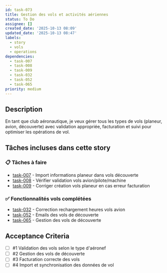 ```yaml
---
id: task-073
title: Gestion des vols et activités aériennes
status: To Do
assignee: []
created_date: '2025-10-13 08:09'
updated_date: '2025-10-13 08:47'
labels:
  - story
  - vols
  - operations
dependencies:
  - task-007
  - task-008
  - task-009
  - task-032
  - task-052
  - task-065
priority: medium
---
```


## Description

<!-- SECTION:DESCRIPTION:BEGIN -->
En tant que club aéronautique, je veux gérer tous les types de vols (planeur, avion, découverte) avec validation appropriée, facturation et suivi pour optimiser les opérations de vol.

## Tâches incluses dans cette story

### 📋 Tâches à faire
- [task-007](task-007) - Import informations planeur dans vols découverte
- [task-008](task-008) - Vérifier validation vols avion/pilote/machine
- [task-009](task-009) - Corriger création vols planeur en cas erreur facturation

### ✅ Fonctionnalités vols complétées
- [task-032](task-032) - Correction rechargement heures vols avion
- [task-052](task-052) - Emails des vols de découverte
- [task-065](task-065) - Gestion des vols de découverte
<!-- SECTION:DESCRIPTION:END -->

## Acceptance Criteria
<!-- AC:BEGIN -->
- [ ] #1 Validation des vols selon le type d'aéronef
- [ ] #2 Gestion des vols de découverte
- [ ] #3 Facturation correcte des vols
- [ ] #4 Import et synchronisation des données de vol
<!-- AC:END -->
